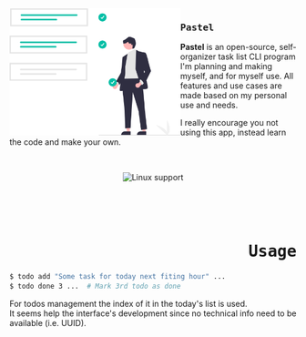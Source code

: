 <img width=300 align=left src='docs/undraw_project_completed.svg'>
<div>

### <samp>Pastel

**Pastel** is an open-source, self-organizer task list CLI program
I'm planning and making myself, and for myself use. All features
and use cases are made based on my personal use and needs.

I really encourage you not using this app, instead
learn the code and make your own.
</div>

<br>
<div align=center>

![Linux support](https://img.shields.io/badge/Linux-%23.svg?style=for-the-badge&logo=linux&logoColor=2f2e41&label=support&labelColor=00bfa6&color=f1f1f1)
</div>

<br>
<br>
<br>
<div align=right>

# <samp>Usage
</div>

```sh
$ todo add "Some task for today next fiting hour" ...
$ todo done 3 ...  # Mark 3rd todo as done
```

For todos management the index of it in the today's list is used.  
It seems help the interface's development since no technical info need to be available (i.e. UUID).
